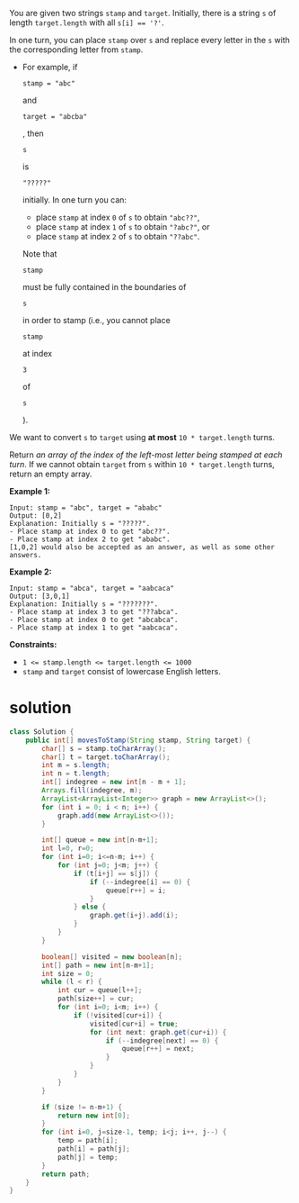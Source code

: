You are given two strings `stamp` and `target`. Initially, there is a string `s` of length `target.length` with all `s[i] == '?'`.

In one turn, you can place `stamp` over `s` and replace every letter in the `s` with the corresponding letter from `stamp`.

- For example, if

   

  ```
  stamp = "abc"
  ```

   

  and

   

  ```
  target = "abcba"
  ```

  , then

   

  ```
  s
  ```

   

  is

   

  ```
  "?????"
  ```

   

  initially. In one turn you can:

  - place `stamp` at index `0` of `s` to obtain `"abc??"`,
  - place `stamp` at index `1` of `s` to obtain `"?abc?"`, or
  - place `stamp` at index `2` of `s` to obtain `"??abc"`.

  Note that

   

  ```
  stamp
  ```

   

  must be fully contained in the boundaries of

   

  ```
  s
  ```

   

  in order to stamp (i.e., you cannot place

   

  ```
  stamp
  ```

   

  at index

   

  ```
  3
  ```

   

  of

   

  ```
  s
  ```

  ).

We want to convert `s` to `target` using **at most** `10 * target.length` turns.

Return *an array of the index of the left-most letter being stamped at each turn*. If we cannot obtain `target` from `s` within `10 * target.length` turns, return an empty array.

 

**Example 1:**

```
Input: stamp = "abc", target = "ababc"
Output: [0,2]
Explanation: Initially s = "?????".
- Place stamp at index 0 to get "abc??".
- Place stamp at index 2 to get "ababc".
[1,0,2] would also be accepted as an answer, as well as some other answers.
```

**Example 2:**

```
Input: stamp = "abca", target = "aabcaca"
Output: [3,0,1]
Explanation: Initially s = "???????".
- Place stamp at index 3 to get "???abca".
- Place stamp at index 0 to get "abcabca".
- Place stamp at index 1 to get "aabcaca".
```

 

**Constraints:**

- `1 <= stamp.length <= target.length <= 1000`
- `stamp` and `target` consist of lowercase English letters.

# solution

```java
class Solution {
    public int[] movesToStamp(String stamp, String target) {
        char[] s = stamp.toCharArray();
		char[] t = target.toCharArray();
		int m = s.length;
		int n = t.length;
		int[] indegree = new int[n - m + 1];
		Arrays.fill(indegree, m);
		ArrayList<ArrayList<Integer>> graph = new ArrayList<>();
		for (int i = 0; i < n; i++) {
			graph.add(new ArrayList<>());
		}

        int[] queue = new int[n-m+1];
        int l=0, r=0;
        for (int i=0; i<=n-m; i++) {
            for (int j=0; j<m; j++) {
                if (t[i+j] == s[j]) {
                    if (--indegree[i] == 0) {
                        queue[r++] = i;
                    }
                } else {
                    graph.get(i+j).add(i);                
                }
            }
        }

        boolean[] visited = new boolean[n];
        int[] path = new int[n-m+1];
        int size = 0;
        while (l < r) {
            int cur = queue[l++];
            path[size++] = cur;
            for (int i=0; i<m; i++) {
                if (!visited[cur+i]) {
                    visited[cur+i] = true;
                    for (int next: graph.get(cur+i)) {
                        if (--indegree[next] == 0) {
                            queue[r++] = next;
                        }
                    }
                }
            }
        }

        if (size != n-m+1) {
            return new int[0];
        }
        for (int i=0, j=size-1, temp; i<j; i++, j--) {
            temp = path[i];
            path[i] = path[j];
            path[j] = temp;
        }
        return path;
    }
}
```

